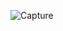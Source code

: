 ![Capture](https://user-images.githubusercontent.com/33928040/81571036-0929ea80-93bf-11ea-8066-13d9516156a4.JPG)

